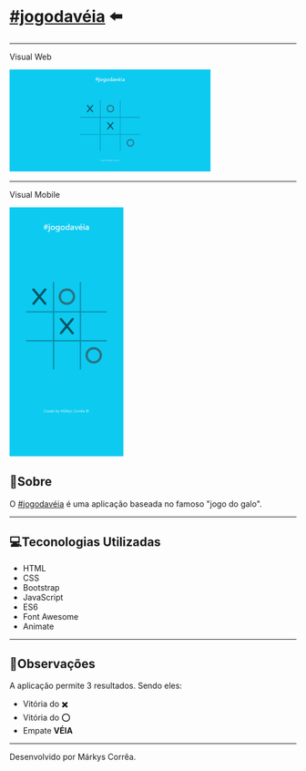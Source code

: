# [#jogodavéia](https://markyscorrea.github.io/jogodavelha/) ⬅️

---
Visual Web

<img src='./img/front-web.png' width="70%">

---

Visual Mobile

<img src='./img/front-mobile.png' width="200">

## 🔖Sobre

O [#jogodavéia](https://markyscorrea.github.io/jogodavelha/) é uma aplicação baseada no famoso "jogo do galo". 

---

## 💻Teconologias Utilizadas

- HTML
- CSS
- Bootstrap
- JavaScript
- ES6
- Font Awesome
- Animate

---

## 🔎Observações

A aplicação permite 3 resultados.
Sendo eles:
- Vitória do ✖️
- Vitória do ⭕
- Empate <b>VÉIA</b>

---

Desenvolvido por Márkys Corrêa.